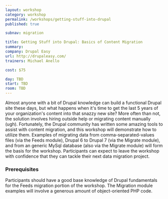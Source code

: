 ```yaml
---
layout: workshop
category: workshop
permalink: /workshops/getting-stuff-into-drupal
published: true

subnav: migration

title: Getting Stuff into Drupal: Basics of Content Migration
summary: 
company: Drupal Easy
url: http://drupaleasy.com/
trainers: Michael Anello

cost: $75

day: TBD
start: TBD
room: TBD
---
```


Almost anyone with a bit of Drupal knowledge can build a functional Drupal site these days, but what happens when it's time to get the last 5 years of your organization's content into that snazzy new site? More often than not, the solution involves hiring outside help or migrating content manually (ugh). Fortunately, the Drupal community has written some amazing tools to assist with content migration, and this workshop will demonstrate how to utilize them. Examples of migrating data from comma-separated-values files (via the Feeds module), Drupal 6 to Drupal 7 (via the Migrate module), and from an generic MySql database (also via the Migrate module) will form the basis for the workshop. Participants can expect to leave the workshop with confidence that they can tackle their next data migration project.

### Prerequisites

Participants should have a good base knowledge of Drupal fundamentals for the Feeds migration portion of the workshop. The Migration module examples will involve a generous amount of object-oriented PHP code.
